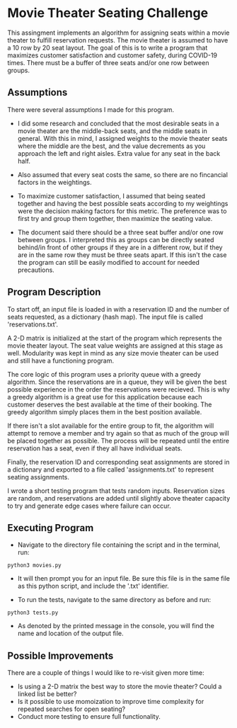 # Movie Theater Seating Challenge

This assingment implements an algorithm for assigning seats within a movie theater to fulfill reservation requests. The movie theater is assumed to have a 10 row by 20 seat layout. The goal of this is to write a program that maximizes customer satisfaction and customer safety, during COVID-19 times. There must be a buffer of three seats and/or one row between groups.

## Assumptions

There were several assumptions I made for this program.

* I did some research and concluded that the most desirable seats in a movie theater are the middle-back seats, and the middle seats in general. With this in mind, I assigned weights to the movie theater seats where the middle are the best, and the value decrements as you approach the left and right aisles. Extra value for any seat in the back half.

* Also assumed that every seat costs the same, so there are no fincancial factors in the weightings.

* To maximize customer satisfaction, I assumed that being seated together and having the best possible seats according to my weightings were the decision making factors for this metric. The preference was to first try and group them together, then maximize the seating value.

* The document said there should be a three seat buffer and/or one row between groups. I interpreted this as groups can be directly seated behind/in front of other groups if they are in a different row, but if they are in the same row they must be three seats apart. If this isn't the case the program can still be easily modified to account for needed precautions.

## Program Description

To start off, an input file is loaded in with a reservation ID and the number of seats requested, as a dictionary (hash map). The input file is called 'reservations.txt'.

A 2-D matrix is initialized at the start of the program which represents the movie theater layout. The seat value weights are assigned at this stage as well. Modularity was kept in mind as any size movie theater can be used and still have a functioning program.

The core logic of this program uses a priority queue with a greedy algorithm. Since the reservations are in a queue, they will be given the best possible experience in the order the reservations were recieved. This is why a greedy algorithm is a great use for this application because each customer deserves the best available at the time of their booking. The greedy algorithm simply places them in the best position available.

If there isn't a slot available for the entire group to fit, the algorithm will attempt to remove a member and try again so that as much of the group will be placed together as possible. The process will be repeated until the entire reservation has a seat, even if they all have individual seats.

Finally, the reservation ID and corresponding seat assignments are stored in a dictionary and exported to a file called 'assignments.txt' to represent seating assignments.

I wrote a short testing program that tests random inputs. Reservation sizes are random, and reservations are added until slightly above theater capacity to try and generate edge cases where failure can occur.

## Executing Program

* Navigate to the directory file containing the script and in the terminal, run:
```
python3 movies.py
```
* It will then prompt you for an input file. Be sure this file is in the same file as this python script, and include the '.txt' identifier.

* To run the tests, navigate to the same directory as before and run:
```
python3 tests.py
```
* As denoted by the printed message in the console, you will find the name and location of the output file.
## Possible Improvements

There are a couple of things I would like to re-visit given more time:
* Is using a 2-D matrix the best way to store the movie theater? Could a linked list be better?
* Is it possible to use momoization to improve time complexity for repeated searches for open seating?
* Conduct more testing to ensure full functionality.
